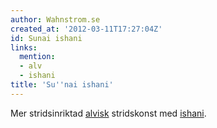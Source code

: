 ```yaml
---
author: Wahnstrom.se
created_at: '2012-03-11T17:27:04Z'
id: Sunai ishani
links:
  mention:
  - alv
  - ishani
title: 'Su''nai ishani'
---
```


Mer stridsinriktad [alvisk] stridskonst med [ishani].

  [alvisk]: alv
  [ishani]: ishani